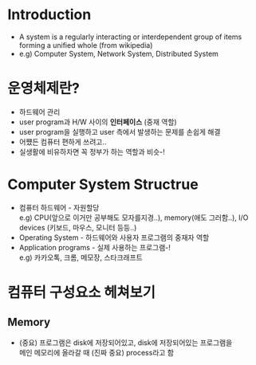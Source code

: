 # Introduction

* A system is a regularly interacting or interdependent group of items forming a unified whole (from wikipedia)  
* e.g) Computer System, Network System, Distributed System  

# 운영체제란?  
* 하드웨어 관리  
* user program과 H/W 사이의 <b>인터페이스</b> (중재 역할)  
* user program을 실행하고 user 측에서 발생하는 문제를 손쉽게 해결  
* 어쩄든 컴퓨터 편하게 쓰려고..  
* 실생활에 비유하자면 꼭 정부가 하는 역할과 비슷-!  

# Computer System Structrue
* 컴퓨터 하드웨어 - 자원할당  
e.g) CPU(앞으로 이거만 공부해도 모자를지경..), memory(애도 그러함..), I/O devices (키보드, 마우스, 모니터 등등..)  
* Operating System - 하드웨어와 사용자 프로그램의 중재자 역할  
* Application programs - 실제 사용하는 프로그램-!  
e.g) 카카오톡, 크롬, 메모장, 스타크래프트  

# 컴퓨터 구성요소 헤쳐보기  

## Memory  
* (중요) 프로그램은 disk에 저장되어있고, disk에 저장되어있는 프로그램을  
메인 메모리에 올라갈 때 (진짜 중요) process라고 함  
